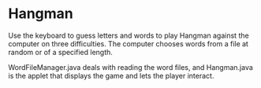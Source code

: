 Hangman
=======

Use the keyboard to guess letters and words to play Hangman against the computer on three difficulties. The computer chooses words from a file at random or of a specified length.

WordFileManager.java deals with reading the word files, and Hangman.java is the applet that displays the game and lets the player interact.
